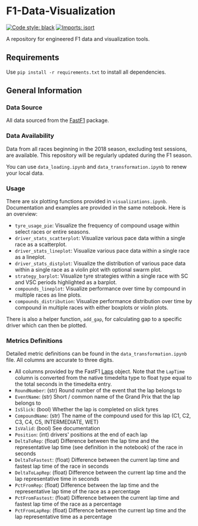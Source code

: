 # F1-Data-Visualization

[![Code style: black](https://img.shields.io/badge/code%20style-black-000000.svg)](https://github.com/psf/black)
[![Imports: isort](https://img.shields.io/badge/%20imports-isort-%231674b1?style=flat&labelColor=ef8336)](https://pycqa.github.io/isort/)

A repository for engineered F1 data and visualization tools.

## Requirements

Use `pip install -r requirements.txt` to install all dependencies.

## General Information

### Data Source

All data sourced from the [FastF1](https://github.com/theOehrly/Fast-F1) package.

### Data Availability

Data from all races beginning in the 2018 season, excluding test sessions, are available. This repository will be regularly updated during the F1 season.

You can use `data_loading.ipynb` and `data_transformation.ipynb` to renew your local data.

### Usage

There are six plotting functions provided in `visualizations.ipynb`. Documentation and examples are provided in the same notebook. Here is an overview:

- `tyre_usage_pie`: Visualize the frequency of compound usage within select races or entire seasons.
- `driver_stats_scatterplot`: Visualize various pace data within a single race as a scatterplot.
- `driver_stats_lineplot`: Visualize various pace data within a single race as a lineplot.
- `driver_stats_distplot`: Visualize the distribution of various pace data within a single race as a violin plot with optional swarm plot.
- `strategy_barplot`: Visualize tyre strategies within a single race with SC and VSC periods highlighted as a barplot.
- `compounds_lineplot`: Visualize performance over time by compound in multiple races as line plots.
- `compounds_distribution`: Visualize performance distribution over time by compound in multiple races with either boxplots or violin plots.

There is also a helper function, `add_gap`, for calculating gap to a specific driver which can then be plotted.

### Metrics Definitions

Detailed metric definitions can be found in the `data_transformation.ipynb` file. All columns are accurate to three digits.

- All columns provided by the FastF1 [Laps](https://theoehrly.github.io/Fast-F1/core.html?highlight=session#fastf1.core.Laps) object. Note that the `LapTime` column is converted from the native timedelta type to float type equal to the total seconds in the timedelta entry.
- `RoundNumber`: (str) Round number of the event that the lap belongs to
- `EventName`: (str) Short / common name of the Grand Prix that the lap belongs to
- `IsSlick`: (bool) Whether the lap is completed on slick tyres
- `CompoundName`: (str) The name of the compound used for this lap (C1, C2, C3, C4, C5, INTERMEDIATE, WET)
- `IsValid`: (bool) See documentation
- `Position`: (int) drivers' positions at the end of each lap
- `DeltaToRep`: (float) Difference between the lap time and the representative lap time (see definition in the notebook) of the race in seconds
- `DeltaToFastest`: (float) Difference between the current lap time and fastest lap time of the race in seconds
- `DeltaToLapRep`: (float) Difference between the current lap time and the lap representative time in seconds
- `PctFromRep`: (float) Difference between the lap time and the representative lap time of the race as a percentage
- `PctFromFastest`: (float) Difference between the current lap time and fastest lap time of the race as a percentage
- `PctFromLapRep`: (float) Difference between the current lap time and the lap representative time as a percentage
